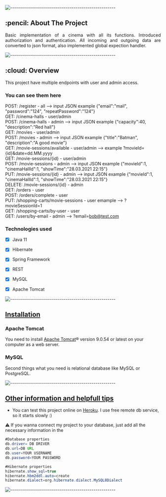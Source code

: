 ![-----------------------------------------------------](https://raw.githubusercontent.com/andreasbm/readme/master/assets/lines/rainbow.png)

<!-- ABOUT THE PROJECT -->
<h2 id="about-the-project"> :pencil: About The Project</h2>

<p align="justify"> 
 Basic implementation of a cinema with all its functions. Introduced authorization and authentication.
 All incoming and outgoing data are converted to json format, also implemented global expection handler.
 </p>

![-----------------------------------------------------](https://raw.githubusercontent.com/andreasbm/readme/master/assets/lines/rainbow.png)

<!-- OVERVIEW -->
<h2 id="overview"> :cloud: Overview</h2>

<p align="justify"> 
  This project have multiple endpoints with user and admin access.<br/>
  
### **You can see them here**

POST: /register - all  --> input JSON example  {"email":"mail", "password":"124", "repeatPassword":"124"}<br/>
GET: /cinema-halls - user/admin<br/>
POST: /cinema-halls - admin   --> input JSON example {"capacity":40, "description":"Red hall"}<br/>
GET: /movies - user/admin<br/>
POST: /movies - admin  --> input JSON example {"title":"Batman", "description":"A good movie"}<br/>
GET: /movie-sessions/available - user/admin  -->  example  ?movieId={id}&date=dd.MM.yyyy<br/>
GET: /movie-sessions/{id} - user/admin<br/>
POST: /movie-sessions - admin  --> input JSON example {"movieId":1, "cinemaHallId":1, "showTime":"28.03.2021 22:15"}<br/>
PUT: /movie-sessions/{id} - admin  --> input JSON example  {"movieId":1, "cinemaHallId":1, "showTime":"28.03.2021 22:15"}<br/>
DELETE: /movie-sessions/{id} - admin<br/>
GET: /orders - user<br/>
POST: /orders/complete - user<br/>
PUT: /shopping-carts/movie-sessions - user  emample --> ?movieSessionId=1<br/>
GET: /shopping-carts/by-user - user<br/>
GET: /users/by-email - admin  --> ?email=bob@test.com<br/>
</p>

### **Technologies used**

- [x] Java 11
- [x] Hibernate
- [x] Spring Framework
- [x] REST
- [x] MySQL
- [x] Apache Tomcat


![-----------------------------------------------------](https://raw.githubusercontent.com/andreasbm/readme/master/assets/lines/rainbow.png)

## [Installation](#installation)

### **Apache Tomcat**

You need to install [Apache Tomcat](https://tomcat.apache.org/download-90.cgi)® version 9.0.54 or latest on your computer as a web server.

### **MySQL**

Second things what you need is relational database like MySQL or PostgreSQL.

![-----------------------------------------------------](https://raw.githubusercontent.com/andreasbm/readme/master/assets/lines/rainbow.png)

## [Other information and helpfull tips](#otherinformationandhelpfulltips)

- You can test this project online on [Heroku](https://basic-cinema.herokuapp.com/). I use free remote db service, so it starts slowly :)

⚠️ If you wanna connect my project to your database, just add all the necessary information in the


```java
#Database properties
db.driver= DB DRIVER
db.url=DB URL
db.user=YOUR USERNAME
db.password=YOUR PASSWORD

#Hibernate properties
hibernate.show_sql=true
hibernate.hbm2ddl.auto=create
hibernate.dialect=org.hibernate.dialect.MySQL8Dialect
```

![-----------------------------------------------------](https://raw.githubusercontent.com/andreasbm/readme/master/assets/lines/rainbow.png)


